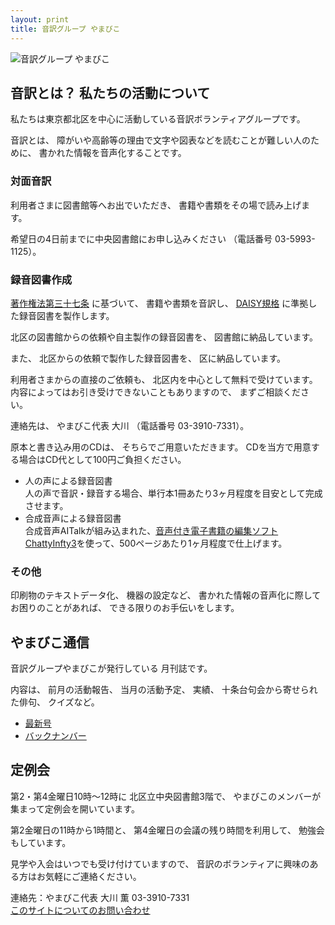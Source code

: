 ```yaml
---
layout: print
title: 音訳グループ やまびこ
---
```

<img class="naka" src="media/index/logo-w2color.png" alt="音訳グループ やまびこ" />

## <span data-dur="4.999" data-begin="44.904">音訳とは？ 私たちの活動について</span>

<span data-dur="7.975" data-begin="49.903">私たちは東京都北区を中心に活動している音訳ボランティアグループです。</span>

<span data-dur="1.437" data-begin="57.878">音訳とは、</span>
<span data-dur="6.51" data-begin="59.315">障がいや高齢等の理由で文字や図表などを読むことが難しい人のために、</span>
<span data-dur="5.13" data-begin="65.825">書かれた情報を音声化することです。</span>

### <span data-dur="2.418" data-begin="70.955">対面音訳</span>

<span data-dur="3.263" data-begin="73.373">利用者さまに図書館等へお出でいただき、</span>
<span data-dur="4.558" data-begin="76.636">書籍や書類をその場で読み上げます。</span>

<span data-dur="4.613" data-begin="81.194">希望日の4日前までに中央図書館にお申し込みください</span>
<span data-dur="1.627" data-begin="85.807">（電話番号</span>
<span data-dur="5.176" data-begin="87.434">03-5993-1125）。</span>

### <span data-dur="2.964" data-begin="92.610">録音図書作成</span>

<span data-dur="2.858" data-begin="95.574"><a href="http://elaws.e-gov.go.jp/search/elawsSearch/elaws_search/lsg0500/detail?lawId=345AC0000000048&openerCode=1" data-dur="1.782" data-begin="98.432">著作権法第三十七条</a></span>
<span data-dur="1.601" data-begin="100.214">に基づいて、</span>
<span data-dur="2.829" data-begin="101.815">書籍や書類を音訳し、</span>
<span data-dur="1.612" data-begin="104.644"><a href="http://www.dinf.ne.jp/doc/daisy/" data-dur="1.782" data-begin="106.256">DAISY規格</a></span>
<span data-dur="4.997" data-begin="108.038">に準拠した録音図書を製作します。</span>

<span data-dur="4.552" data-begin="113.035">北区の図書館からの依頼や自主製作の録音図書を、</span>
<span data-dur="3.694" data-begin="117.587">図書館に納品しています。</span>

<span data-dur="0.945" data-begin="121.281">また、</span>
<span data-dur="3.388" data-begin="122.226">北区からの依頼で製作した録音図書を、</span>
<span data-dur="3.259" data-begin="125.614">区に納品しています。</span>

<span data-dur="2.993" data-begin="128.873">利用者さまからの直接のご依頼も、</span>
<span data-dur="4.763" data-begin="131.866">北区内を中心として無料で受けています。</span>
<span data-dur="4.22" data-begin="136.629">内容によってはお引き受けできないこともありますので、</span>
<span data-dur="2.813" data-begin="140.849">まずご相談ください。</span>

<span data-dur="1.56" data-begin="143.662">連絡先は、</span>
<span data-dur="2.517" data-begin="145.222">やまびこ代表 大川</span>
<span data-dur="1.627" data-begin="147.739">（電話番号</span>
<span data-dur="4.419" data-begin="149.366">03-3910-7331）。</span>

<span data-dur="3.142" data-begin="153.785">原本と書き込み用のCDは、</span>
<span data-dur="3.285" data-begin="156.927">そちらでご用意いただきます。</span>
<span data-dur="7.97" data-begin="160.212">CDを当方で用意する場合はCD代として100円ご負担ください。</span>

- <span data-dur="3.707" data-begin="168.182">人の声による録音図書</span>  
<span data-dur="3.818" data-begin="171.889">人の声で音訳・録音する場合、</span><span data-dur="4.59" data-begin="175.707">単行本1冊あたり3ヶ月程度を目安として</span><span data-dur="2.916" data-begin="180.297">完成させます。</span>
- <span data-dur="4.067" data-begin="183.213">合成音声による録音図書</span>  
<span data-dur="3.671" data-begin="187.280">合成音声AITalkが組み込まれた、</span><span data-dur="4.872" data-begin="190.951"><a href="http://www.sciaccess.net/jp/ChattyInfty/" data-dur="1.782" data-begin="195.823">音声付き電子書籍の編集ソフトChattyInfty3</a></span><span data-dur="1.348" data-begin="197.605">を使って、</span><span data-dur="5.441" data-begin="198.953">500ページあたり1ヶ月程度で仕上げます。</span>

### <span data-dur="2.066" data-begin="204.394">その他</span>

<span data-dur="2.549" data-begin="206.460">印刷物のテキストデータ化、</span>
<span data-dur="1.763" data-begin="209.009">機器の設定など、</span>
<span data-dur="4.612" data-begin="210.772">書かれた情報の音声化に際してお困りのことがあれば、</span>
<span data-dur="4.329" data-begin="215.384">できる限りのお手伝いをします。</span>

## <span data-dur="2.599" data-begin="219.713">やまびこ通信</span>

<span data-dur="3.125" data-begin="222.312">音訳グループやまびこが発行している</span>
<span data-dur="2.391" data-begin="225.437">月刊誌です。</span>

<span data-dur="1.296" data-begin="227.828">内容は、</span>
<span data-dur="2.322" data-begin="229.124">前月の活動報告、</span>
<span data-dur="2.144" data-begin="231.446">当月の活動予定、</span>
<span data-dur="1.319" data-begin="233.590">実績、</span>
<span data-dur="3.002" data-begin="234.909">十条台句会から寄せられた俳句、</span>
<span data-dur="2.481" data-begin="237.911">クイズなど。</span>

- <span data-dur="1.459" data-begin="240.392"><a href="tusin201806.html" data-dur="2.282" data-begin="241.851">最新号</a></span>
- <span data-dur="1.634" data-begin="244.133"><a href="bn.html" data-dur="2.632" data-begin="245.767">バックナンバー</a></span>

## <span data-dur="2.122" data-begin="248.399">定例会</span>

<span data-dur="4.206" data-begin="250.521">第2・第4金曜日10時～12時に</span>
<span data-dur="3.265" data-begin="254.727">北区立中央図書館3階で、</span>
<span data-dur="5.677" data-begin="257.992">やまびこのメンバーが集まって定例会を開いています。</span>

<span data-dur="3.784" data-begin="263.669">第2金曜日の11時から1時間と、</span>
<span data-dur="3.972" data-begin="267.453">第4金曜日の会議の残り時間を利用して、</span>
<span data-dur="3.51" data-begin="271.425">勉強会もしています。</span>

<span data-dur="3.968" data-begin="274.935">見学や入会はいつでも受け付けていますので、</span>
<span data-dur="6.458" data-begin="278.903">音訳のボランティアに興味のある方はお気軽にご連絡ください。</span>

<span data-dur="4.407" data-begin="285.361">連絡先：やまびこ代表 大川 薫</span>
<span data-dur="4.069" data-begin="289.768">03-3910-7331</span>  
<span data-dur="2.728" data-begin="293.837"><a href="mailto:ymbk2016ml@gmail.com?Subject=やまびこウェブサイトについて" data-dur="2.632" data-begin="296.565">このサイトについてのお問い合わせ</a></span>

<!--span data-dur="4.995" data-begin="299.197">以上でこのページの読み上げは終わりです。</span-->
